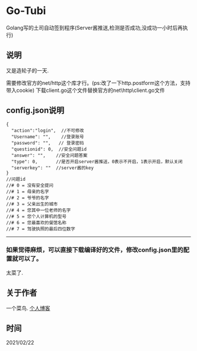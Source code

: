 # Go-Tubi
Golang写的土司自动签到程序(Server酱推送,检测是否成功,没成功一小时后再执行)

## 说明
又是造轮子的一天.

需要修改官方的net/http这个库才行。(ps:改了一下http.postform这个方法，支持带入cookie)
下载client.go这个文件替换官方的net\http\client.go文件
## config.json说明
```
{
  "action":"login",  //不可修改
  "Username": "",    //登录账号
  "password": "",   // 登录密码
  "questionid": 0,  //安全问题id
  "answer": "",    //安全问题答案
  "type": 0,       //是否开启server酱推送，0表示不开启，1表示开启，默认关闭
  "serverkey": ""  //server酱的key
}
//问题id
//# 0 = 没有安全提问
//# 1 = 母亲的名字
//# 2 = 爷爷的名字
//# 3 = 父亲出生的城市
//# 4 = 您其中一位老师的名字
//# 5 = 您个人计算机的型号
//# 6 = 您最喜欢的餐馆名称
//# 7 = 驾驶执照的最后四位数字

```
---
### 如果觉得麻烦，可以直接下载编译好的文件，修改config.json里的配置就可以了。
太菜了.


## 关于作者
一个菜鸟.
[个人博客](https://www.nctry.com)

## 时间
2021/02/22
